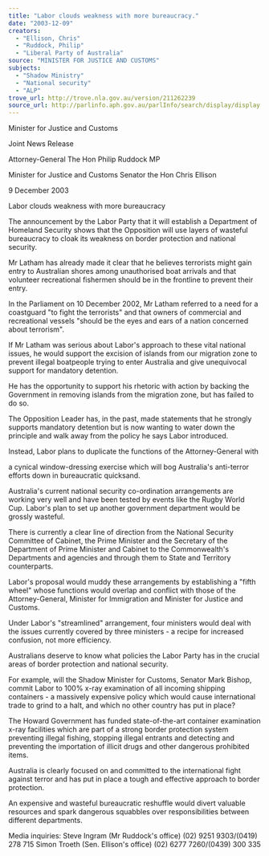 ```yaml
---
title: "Labor clouds weakness with more bureaucracy."
date: "2003-12-09"
creators:
  - "Ellison, Chris"
  - "Ruddock, Philip"
  - "Liberal Party of Australia"
source: "MINISTER FOR JUSTICE AND CUSTOMS"
subjects:
  - "Shadow Ministry"
  - "National security"
  - "ALP"
trove_url: http://trove.nla.gov.au/version/211262239
source_url: http://parlinfo.aph.gov.au/parlInfo/search/display/display.w3p;query=Id%3A%22media/pressrel/V74B6%22
---
```


 Minister for Justice and Customs

 Joint News Release

 Attorney-General The Hon Philip Ruddock MP

 Minister for Justice and Customs Senator the Hon Chris Ellison

 9 December 2003

 Labor clouds weakness with more  bureaucracy 

 The announcement by the Labor Party that it will establish a Department of  Homeland Security shows that the Opposition will use layers of wasteful  bureaucracy to cloak its weakness on border protection and national  security. 

 Mr Latham has already made it clear that he believes terrorists might gain  entry to Australian shores among unauthorised boat arrivals and that  volunteer recreational fishermen should be in the frontline to prevent their  entry. 

 In the Parliament on 10 December 2002, Mr Latham referred to a need for a  coastguard "to fight the terrorists" and that owners of commercial and  recreational vessels "should be the eyes and ears of a nation concerned  about terrorism". 

 If Mr Latham was serious about Labor's approach to these vital national  issues, he would support the excision of islands from our migration zone to  prevent illegal boatpeople trying to enter Australia and give unequivocal  support for mandatory detention. 

 He has the opportunity to support his rhetoric with action by backing the  Government in removing islands from the migration zone, but has failed to  do so. 

 The Opposition Leader has, in the past, made statements that he strongly  supports mandatory detention but is now wanting to water down the  principle and walk away from the policy he says Labor introduced. 

 Instead, Labor plans to duplicate the functions of the Attorney-General with 

 a cynical window-dressing exercise which will bog Australia's anti-terror  efforts down in bureaucratic quicksand. 

 Australia's current national security co-ordination arrangements are working  very well and have been tested by events like the Rugby World Cup. Labor's  plan to set up another government department would be grossly wasteful. 

 There is currently a clear line of direction from the National Security  Committee of Cabinet, the Prime Minister and the Secretary of the  Department of Prime Minister and Cabinet to the Commonwealth's  Departments and agencies and through them to State and Territory  counterparts. 

 Labor's proposal would muddy these arrangements by establishing a "fifth  wheel" whose functions would overlap and conflict with those of the Attorney-General, Minister for Immigration and Minister for Justice and Customs.  

 Under Labor's "streamlined" arrangement, four ministers would deal with the  issues currently covered by three ministers - a recipe for increased  confusion, not more efficiency. 

 Australians deserve to know what policies the Labor Party has in the crucial  areas of border protection and national security. 

 For example, will the Shadow Minister for Customs, Senator Mark Bishop,  commit Labor to 100% x-ray examination of all incoming shipping  containers - a massively expensive policy which would cause international  trade to grind to a halt, and which no other country has put in place? 

 The Howard Government has funded state-of-the-art container examination  x-ray facilities which are part of a strong border protection system  preventing illegal fishing, stopping illegal entrants and  detecting and  preventing the importation of illicit drugs and other dangerous prohibited  items. 

 Australia is clearly focused on and committed to the international fight  against terror and has put in place a tough and effective approach to border  protection. 

 An expensive and wasteful bureaucratic reshuffle would divert valuable  resources and spark dangerous squabbles over responsibilities between  different departments. 

 Media inquiries:          Steve Ingram (Mr Ruddock's office) (02) 9251 9303/(0419) 278 715 Simon Troeth (Sen. Ellison's office) (02) 6277 7260/(0439) 300 335

 

